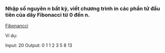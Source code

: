 ### Nhập số nguyên n bất kỳ, viết chương trình in các phần tử đầu tiên của dãy Fibonacci từ 0 đến n.
[Fibonancci](https://vi.wikipedia.org/wiki/D%C3%A3y_Fibonacci)

Ví dụ:

Input: 20
Output: 0 1 1 2 3 5 8 13

